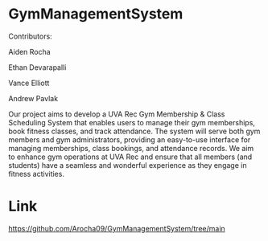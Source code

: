 # GymManagementSystem
Contributors:

Aiden Rocha

Ethan Devarapalli

Vance Elliott

Andrew Pavlak


Our project aims to develop a UVA Rec Gym Membership & Class Scheduling System that enables users to manage their gym memberships, book fitness classes, and track attendance. The system will serve both gym members and gym administrators, providing an easy-to-use interface for managing memberships, class bookings, and attendance records. We aim to enhance gym operations at UVA Rec and ensure that all members (and students) have a seamless and wonderful experience as they engage in fitness activities.

# Link

https://github.com/Arocha09/GymManagementSystem/tree/main
